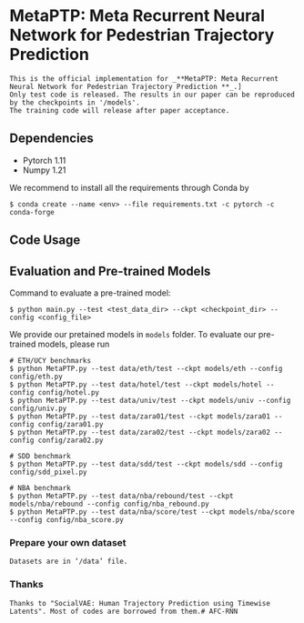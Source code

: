 # MetaPTP: Meta Recurrent Neural Network for Pedestrian Trajectory Prediction 

    This is the official implementation for _**MetaPTP: Meta Recurrent Neural Network for Pedestrian Trajectory Prediction **_.]
    Only test code is released. The results in our paper can be reproduced by the checkpoints in '/models'.
    The training code will release after paper acceptance.

## Dependencies

- Pytorch 1.11
- Numpy 1.21

We recommend to install all the requirements through Conda by

    $ conda create --name <env> --file requirements.txt -c pytorch -c conda-forge

## Code Usage

## Evaluation and Pre-trained Models

Command to evaluate a pre-trained model:

    $ python main.py --test <test_data_dir> --ckpt <checkpoint_dir> --config <config_file>

We provide our pretained models in `models` folder. To evaluate our pre-trained models, please run


    # ETH/UCY benchmarks
    $ python MetaPTP.py --test data/eth/test --ckpt models/eth --config config/eth.py
    $ python MetaPTP.py --test data/hotel/test --ckpt models/hotel --config config/hotel.py
    $ python MetaPTP.py --test data/univ/test --ckpt models/univ --config config/univ.py
    $ python MetaPTP.py --test data/zara01/test --ckpt models/zara01 --config config/zara01.py
    $ python MetaPTP.py --test data/zara02/test --ckpt models/zara02 --config config/zara02.py
    
    # SDD benchmark
    $ python MetaPTP.py --test data/sdd/test --ckpt models/sdd --config config/sdd_pixel.py
    
    # NBA benchmark
    $ python MetaPTP.py --test data/nba/rebound/test --ckpt models/nba/rebound --config config/nba_rebound.py
    $ python MetaPTP.py --test data/nba/score/test --ckpt models/nba/score --config config/nba_score.py



### Prepare your own dataset

    Datasets are in ‘/data’ file.


### Thanks

    Thanks to "SocialVAE: Human Trajectory Prediction using Timewise Latents". Most of codes are borrowed from them.# AFC-RNN
